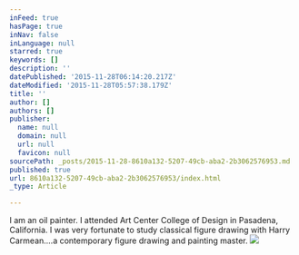 ```yaml
---
inFeed: true
hasPage: true
inNav: false
inLanguage: null
starred: true
keywords: []
description: ''
datePublished: '2015-11-28T06:14:20.217Z'
dateModified: '2015-11-28T05:57:38.179Z'
title: ''
author: []
authors: []
publisher:
  name: null
  domain: null
  url: null
  favicon: null
sourcePath: _posts/2015-11-28-8610a132-5207-49cb-aba2-2b3062576953.md
published: true
url: 8610a132-5207-49cb-aba2-2b3062576953/index.html
_type: Article

---
```

I am an oil painter.  I attended Art Center College of Design in Pasadena, California.  I was very fortunate to study classical figure drawing with Harry Carmean....a contemporary figure drawing and painting master.
![](https://the-grid-user-content.s3-us-west-2.amazonaws.com/f6e658ad-faed-4a94-a56d-8beb5375696b.JPG)